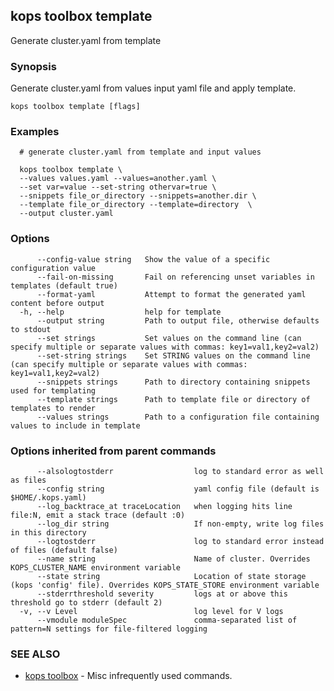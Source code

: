 
<!--- This file is automatically generated by make gen-cli-docs; changes should be made in the go CLI command code (under cmd/kops) -->

## kops toolbox template

Generate cluster.yaml from template

### Synopsis

Generate cluster.yaml from values input yaml file and apply template.

```
kops toolbox template [flags]
```

### Examples

```
  # generate cluster.yaml from template and input values
  
  kops toolbox template \
  --values values.yaml --values=another.yaml \
  --set var=value --set-string othervar=true \
  --snippets file_or_directory --snippets=another.dir \
  --template file_or_directory --template=directory  \
  --output cluster.yaml
```

### Options

```
      --config-value string   Show the value of a specific configuration value
      --fail-on-missing       Fail on referencing unset variables in templates (default true)
      --format-yaml           Attempt to format the generated yaml content before output
  -h, --help                  help for template
      --output string         Path to output file, otherwise defaults to stdout
      --set strings           Set values on the command line (can specify multiple or separate values with commas: key1=val1,key2=val2)
      --set-string strings    Set STRING values on the command line (can specify multiple or separate values with commas: key1=val1,key2=val2)
      --snippets strings      Path to directory containing snippets used for templating
      --template strings      Path to template file or directory of templates to render
      --values strings        Path to a configuration file containing values to include in template
```

### Options inherited from parent commands

```
      --alsologtostderr                  log to standard error as well as files
      --config string                    yaml config file (default is $HOME/.kops.yaml)
      --log_backtrace_at traceLocation   when logging hits line file:N, emit a stack trace (default :0)
      --log_dir string                   If non-empty, write log files in this directory
      --logtostderr                      log to standard error instead of files (default false)
      --name string                      Name of cluster. Overrides KOPS_CLUSTER_NAME environment variable
      --state string                     Location of state storage (kops 'config' file). Overrides KOPS_STATE_STORE environment variable
      --stderrthreshold severity         logs at or above this threshold go to stderr (default 2)
  -v, --v Level                          log level for V logs
      --vmodule moduleSpec               comma-separated list of pattern=N settings for file-filtered logging
```

### SEE ALSO

* [kops toolbox](kops_toolbox.md)	 - Misc infrequently used commands.


